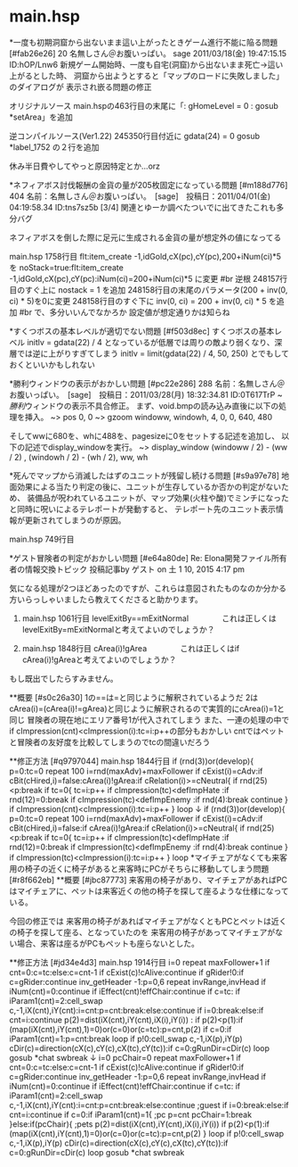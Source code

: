 # main.hsp


*一度も初期洞窟から出ないまま這い上がったときゲーム進行不能に陥る問題 [#fab26e26]
20 名無しさん＠お腹いっぱい。 sage 2011/03/18(金) 19:47:15.15 ID:hOP/Lnw6
新規ゲーム開始時、一度も自宅(洞窟)から出ないまま死亡->這い上がるとした時、
洞窟から出ようとすると「マップのロードに失敗しました」のダイアログが
表示され嵌る問題の修正

オリジナルソース
main.hspの463行目の末尾に「: gHomeLevel = 0 : gosub *setArea」を追加

逆コンパイルソース(Ver1.22)
245350行目付近に
gdata(24) = 0
gosub *label_1752
の２行を追加

休み半日費やしてやっと原因特定とか…orz

*ネフィアボス討伐報酬の金貨の量が205枚固定になっている問題 [#m188d776]
404 名前：名無しさん＠お腹いっぱい。　[sage]　投稿日：2011/04/01(金) 04:19:58.34 ID:tns7sz5b [3/4]
関連とゆーか調べたついでに出てきたこれも多分バグ

ネフィアボスを倒した際に足元に生成される金貨の量が想定外の値になってる

main.hsp 1758行目
flt:item_create -1,idGold,cX(pc),cY(pc),200+iNum(ci)*5
を
noStack=true:flt:item_create -1,idGold,cX(pc),cY(pc):iNum(ci)=200+iNum(ci)*5
に変更
#br
逆根
248157行目のすぐ上に
nostack = 1
を追加
248158行目の末尾のパラメータ(200 + inv(0, ci) * 5)を0に変更
248158行目のすぐ下に
inv(0, ci) = 200 + inv(0, ci) * 5
を追加
#br
で、多分いいんでなかろか
設定値が想定通りかは知らね

*すくつボスの基本レベルが適切でない問題 [#f503d8ec]
すくつボスの基本レベル
initlv = gdata(22) / 4
となっているが低層では周りの敵より弱くなり、深層では逆に上がりすぎてしまう
initlv = limit(gdata(22) / 4, 50, 250)
とでもしておくといいかもしれない

*勝利ウィンドウの表示がおかしい問題 [#pc22e286]
288 名前：名無しさん＠お腹いっぱい。　[sage]　投稿日：2011/03/28(月) 18:32:34.81 ID:0T617TrP
~*勝利*ウィンドウの表示不具合修正。
まず、void.bmpの読み込み直後に以下の処理を挿入。
~> pos 0, 0
~> gzoom windoww, windowh, 4, 0, 0, 640, 480

そしてwwに680を、whに488を、pagesizeに0をセットする記述を追加し、
以下の記述でdisplay_windowを実行。
~> display_window (windoww / 2) - (ww / 2) , (windowh / 2) - (wh / 2), ww, wh

*死んでマップから消滅したはずのユニットが残留し続ける問題 [#s9a97e78]
地面効果による当たり判定の後に、ユニットが生存しているか否かの判定がないため、
装備品が呪われているユニットが、マップ効果(火柱や酸)でミンチになったと同時に呪いによるテレポートが発動すると、
テレポート先のユニット表示情報が更新されてしまうのが原因。

main.hsp 749行目

*ゲスト冒険者の判定がおかしい問題 [#e64a80de]
Re: Elona開発ファイル所有者の情報交換トピック
投稿記事by ゲスト on 土 1 10, 2015 4:17 pm

気になる処理が2つほどあったのですが、これらは意図されたものなのか分かる方いらっしゃいましたら教えてくださると助かります。

1. main.hsp 1061行目 levelExitBy==mExitNormal
　　　　これは正しくはlevelExitBy=mExitNormalと考えてよいのでしょうか？

2. main.hsp 1848行目 cArea(i)!gArea
　　　　これは正しくはif cArea(i)!gAreaと考えてよいのでしょうか？

もし既出でしたらすみません。

**概要 [#s0c26a30]
1の==は=と同じように解釈されているようだ
2はcArea(i)=(cArea(i)!=gArea)と同じように解釈されるので実質的にcArea(i)=1と同じ
冒険者の現在地にエリア番号1が代入されてしまう
また、一連の処理の中でif cImpression(cnt)<cImpression(i):tc=i:p++の部分もおかしい
cntではペットと冒険者の友好度を比較してしまうのでtcの間違いだろう

**修正方法 [#q9797044]
main.hsp 1844行目
  if (rnd(3))or(develop){
    p=0:tc=0
    repeat 100
    i=rnd(maxAdv)+maxFollower
    if cExist(i)=cAdv:if cBit(cHired,i)=false:cArea(i)!gArea:if cRelation(i)>=cNeutral{
      if rnd(25)<p:break
      if tc=0{
        tc=i:p++
        if cImpression(tc)<defImpHate :if rnd(12)=0:break
        if cImpression(tc)<defImpEnemy :if rnd(4):break
        continue
        }
      if cImpression(cnt)<cImpression(i):tc=i:p++
      }
    loop
↓
  if (rnd(3))or(develop){
    p=0:tc=0
    repeat 100
    i=rnd(maxAdv)+maxFollower
    if cExist(i)=cAdv:if cBit(cHired,i)=false:if cArea(i)!gArea:if cRelation(i)>=cNeutral{
      if rnd(25)<p:break
      if tc=0{
        tc=i:p++
        if cImpression(tc)<defImpHate :if rnd(12)=0:break
        if cImpression(tc)<defImpEnemy :if rnd(4):break
        continue
        }
      if cImpression(tc)<cImpression(i):tc=i:p++
      }
    loop
*マイチェアがなくても来客用の椅子の近くに椅子があると来客時にPCがそちらに移動してしまう問題 [#r8f662eb]
**概要 [#jbc87773]
来客用の椅子があり、マイチェアがあればPCはマイチェアに、ペットは来客近くの他の椅子を探して座るような仕様になっている。

今回の修正では
来客用の椅子があればマイチェアがなくともPCとペットは近くの椅子を探して座る、となっていたのを
来客用の椅子があってマイチェアがない場合、来客は座るがPCもペットも座らないとした。

**修正方法 [#jd34e4d3]
main.hsp 1914行目
  i=0
  repeat maxFollower+1
  if cnt=0:c=tc:else:c=cnt-1
  if cExist(c)!cAlive:continue
  if gRider!0:if c=gRider:continue
  inv_getHeader -1:p=0,6
  repeat invRange,invHead
  if iNum(cnt)=0:continue
  if iEffect(cnt)!effChair:continue
  if c=tc: if iParam1(cnt)=2:cell_swap c,-1,iX(cnt),iY(cnt):i=cnt:p=cnt:break:else:continue
  if i=0:break:else:if cnt=i:continue
  p(2)=dist(iX(cnt),iY(cnt),iX(i),iY(i)) : if p(2)<p(1):if (map(iX(cnt),iY(cnt),1)=0)or(c=0)or(c=tc):p=cnt,p(2)
  if c=0:if iParam1(cnt)=1:p=cnt:break
  loop
  if p!0:cell_swap c,-1,iX(p),iY(p)
  cDir(c)=direction(cX(c),cY(c),cX(tc),cY(tc)):if c=0:gRunDir=cDir(c)
  loop
  gosub *chat
  swbreak
↓
  i=0
  pcChair=0
  repeat maxFollower+1
  if cnt=0:c=tc:else:c=cnt-1
  if cExist(c)!cAlive:continue
  if gRider!0:if c=gRider:continue
  inv_getHeader -1:p=0,6
  repeat invRange,invHead
  if iNum(cnt)=0:continue
  if iEffect(cnt)!effChair:continue
  if c=tc: if iParam1(cnt)=2:cell_swap c,-1,iX(cnt),iY(cnt):i=cnt:p=cnt:break:else:continue ;guest
  if i=0:break:else:if cnt=i:continue
  if c=0:if iParam1(cnt)=1{ ;pc
    p=cnt
    pcChair=1:break
  }else:if(pcChair){  ;pets
    p(2)=dist(iX(cnt),iY(cnt),iX(i),iY(i)) 
    if p(2)<p(1):if (map(iX(cnt),iY(cnt),1)=0)or(c=0)or(c=tc):p=cnt,p(2)
  }
  loop
  if p!0:cell_swap c,-1,iX(p),iY(p)
  cDir(c)=direction(cX(c),cY(c),cX(tc),cY(tc)):if c=0:gRunDir=cDir(c)
  loop
  gosub *chat
  swbreak

